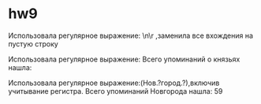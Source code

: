 # hw9

Использовала регулярное выражение: \n\r ,заменила все вхождения на пустую строку

Использовала регулярное выражение:   Всего упоминаний о князьях нашла:

Использовала регулярное выражение:(Нов.?город.?),включив учитывание регистра.  Всего упоминаний Новгорода нашла: 59


